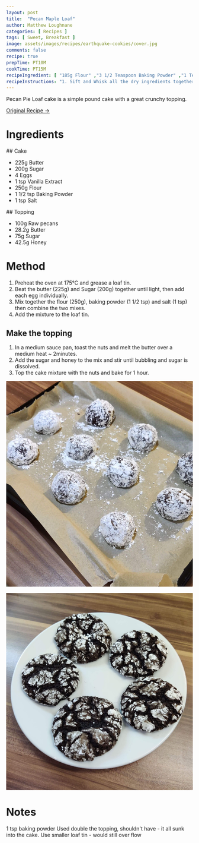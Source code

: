 ```yaml
---
layout: post
title:  "Pecan Maple Loaf"
author: Matthew Loughnane
categories: [ Recipes ]
tags: [ Sweet, Breakfast ]
image: assets/images/recipes/earthquake-cookies/cover.jpg
comments: false
recipe: true
prepTime: PT10M
cookTime: PT15M
recipeIngredient: [ "185g Flour" ,"3 1/2 Teaspoon Baking Powder" ,"1 Teaspoon Salt" ,"1 Tablespoon Granulated Sugar" ,"306ml Milk" ,"1 Egg" ,"42.4g Butter Melter" ]
recipeInstructions: "1. Sift and Whisk all the dry ingredients together. 2. Add all the wet ingredients to a well in the middle of the bowl."
---
```


Pecan Pie Loaf cake is a simple pound cake with a great crunchy topping.

<a target="_blank" href="https://www.delish.com/holiday-recipes/thanksgiving/a23012592/pecan-pie-pound-cake-recipe/" class="btn badge-primary">Original Recipe &rarr;</a>

# Ingredients

## Cake
-   225g Butter
-   200g Sugar
-   4 Eggs
-   1 tsp Vanilla Extract
-	250g Flour
-	1 1/2 tsp Baking Powder
-	1 tsp Salt

## Topping
- 	100g Raw pecans
-	28.2g Butter
-	75g Sugar
-	42.5g Honey


# Method
1. Preheat the oven at 175°C and grease a loaf tin.
2. Beat the butter (225g) and Sugar (200g) together until light, then add each egg individually.
3. Mix together the flour (250g), baking powder (1 1/2 tsp) and salt (1 tsp) then combine the two mixes.
4. Add the mixture to the loaf tin.

## Make the topping
1. In a medium sauce pan, toast the nuts and melt the butter over a medium heat ~ 2minutes.
2. Add the sugar and honey to the mix and stir until bubbling and sugar is dissolved.
3. Top the cake mixture with the nuts and bake for 1 hour.

![The cookies before going into the oven](/assets/images/recipes/earthquake-cookies/prep.jpg)

<div class="wider-image">
    <img class="featured-image lazyimg" src="/assets/images/recipes/earthquake-cookies/main.jpg" alt="">
</div>

# Notes
1 tsp baking powder
Used double the topping, shouldn't have - it all sunk into the cake.
Use smaller loaf tin - would still over flow
